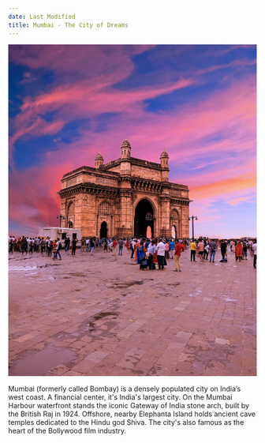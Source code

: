 ```yaml
---
date: Last Modified
title: Mumbai - The City of Dreams
---
```



![](/assets/images/Mumbai.jpg)

Mumbai (formerly called Bombay) is a densely populated city on India’s west coast. A financial center, it's India's largest city. On the Mumbai Harbour waterfront stands the iconic Gateway of India stone arch, built by the British Raj in 1924. Offshore, nearby Elephanta Island holds ancient cave temples dedicated to the Hindu god Shiva. The city's also famous as the heart of the Bollywood film industry.